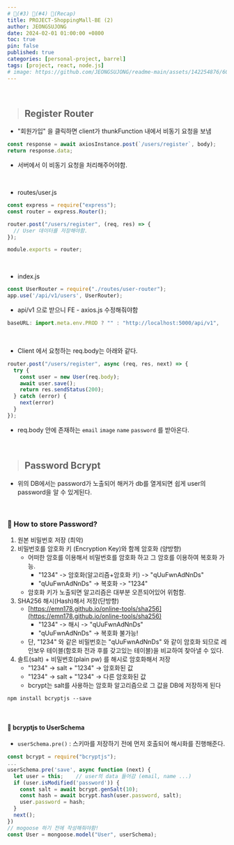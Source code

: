 ```yaml
---
# 🧷(#3) 📌(#4) 👀(Recap)
title: PROJECT-ShoppingMall-BE (2)
author: JEONGSUJONG
date: 2024-02-01 01:00:00 +0800
toc: true
pin: false
published: true
categories: [personal-project, barrel]
tags: [project, react, node.js]
# image: https://github.com/JEONGSUJONG/readme-main/assets/142254876/60a1ef16-879c-4678-b610-29b7e6bd05ba
---
```


<br>

> ## Register Router

- "회원가입" 을 클릭하면 client가 thunkFunction 내에서 비동기 요청을 보냄

```javascript
const response = await axiosInstance.post(`/users/register`, body);
return response.data;
```

- 서버에서 이 비동기 요청을 처리해주어야함.

<br>

- routes/user.js

```javascript
const express = require("express");
const router = express.Router();

router.post("/users/register", (req, res) => {
  // User 데이터를 저장해야함.
});

module.exports = router;
```

<br>

- index.js

```javascript
const UserRouter = require("./routes/user-router");
app.use('/api/v1/users', UserRouter);
```

- api/v1 으로 받으니 FE - axios.js 수정해줘야함

```javascript
baseURL: import.meta.env.PROD ? "" : "http://localhost:5000/api/v1",
```

<br>

- Client 에서 요청하는 req.body는 아래와 같다.

<!-- ![image](https://github.com/JEONGSUJONG/readme-main/assets/142254876/b67d156b-2550-4107-9ec1-9f15fa795dd4){: width=100% height=100% .normal} -->

```javascript
router.post("/users/register", async (req, res, next) => {
  try {
    const user = new User(req.body);
    await user.save();
    return res.sendStatus(200);
  } catch (error) {
    next(error)
  }
});
```

- req.body 안에 존재하는 `email` `image` `name` `password` 를 받아온다.

<!-- ![https://github.com/JEONGSUJONG/readme-main/assets/142254876/02c49e16-d122-44e1-8a5e-00db24e9d982](https://github.com/JEONGSUJONG/readme-main/assets/142254876/02c49e16-d122-44e1-8a5e-00db24e9d982){: width=100% height=100% .normal} -->

<br>

> ## Password Bcrypt

<!-- ![image](https://github.com/JEONGSUJONG/readme-main/assets/142254876/b09b9e6d-78b0-486e-a762-8e2150ad29de){: width=100% height=100% .normal} -->

- 위의 DB에서는 password가 노출되어 해커가 db를 열게되면 쉽게 user의 password을 알 수 있게된다.

<br>

### 🧷 How to store Password?

1. 원본 비밀번호 저장 (최악)
2. 비밀번호를 암호화 키 (Encryption Key)와 함께 암호화 (양방향)
    - 어떠한 암호를 이용해서 비밀번호를 암호화 하고 그 암호를 이용하여 복호화 가능.
        - "1234" -> 암호화(알고리즘+암호화 키) -> "qUuFwnAdNnDs"
        - "qUuFwnAdNnDs" -> 복호화 -> "1234"
    - 암호화 키가 노출되면 알고리즘은 대부분 오픈되어있어 위험함.
3. SHA256 해시(Hash)해서 저장(단방향)
    - [https://emn178.github.io/online-tools/sha256](https://emn178.github.io/online-tools/sha256)
        - "1234" -> 해시 -> "qUuFwnAdNnDs"
        - "qUuFwnAdNnDs" -> 복호화 불가능!
    - 단, "1234" 와 같은 비밀번호는 "qUuFwnAdNnDs" 와 같이 암호화 되므로 레인보우 테이블(함호화 전과 후를 갖고있는 테이블)을 비교하여 찾아낼 수 있다.
4. 솔트(salt) + 비밀번호(plain pw) 를 해시로 암호화해서 저장
    - "1234" -> salt + "1234" -> 암호화된 값
    - "1234" -> salt + "1234" -> 다른 암호화된 값
    - bcrypt는 salt를 사용하는 암호화 알고리즘으로 그 값을 DB에 저장하게 된다
    
```terminal
npm install bcryptjs --save
```

<br>

#### 📌 bcryptjs to UserSchema

- `userSchema.pre()` : 스키마를 저장하기 전에 먼저 호출되어 해시화를 진행해준다.

```javascript
const bcrypt = require("bcryptjs");
...
userSchema.pre('save', async function (next) {
  let user = this;    // user의 data 들어감 (email, name ...)
  if (user.isModified('password')) {
    const salt = await bcrypt.genSalt(10);
    const hash = await bcrypt.hash(user.password, salt);
    user.password = hash;
  }
  next();
})
// mogoose 하기 전에 작성해줘야함!
const User = mongoose.model("User", userSchema);
```

<!-- ![https://github.com/JEONGSUJONG/readme-main/assets/142254876/32c6a1a9-0cc9-4956-b36d-802beda0b619](https://github.com/JEONGSUJONG/readme-main/assets/142254876/32c6a1a9-0cc9-4956-b36d-802beda0b619){: width=100% height=100% .normal} -->